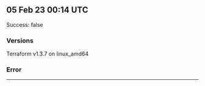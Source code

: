 ## 05 Feb 23 00:14 UTC

Success: false

### Versions

Terraform v1.3.7
on linux_amd64

### Error



---

